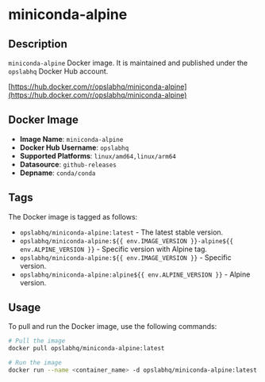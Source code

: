 # miniconda-alpine

## Description

`miniconda-alpine` Docker image. It is maintained and published under the `opslabhq` Docker Hub account.

[https://hub.docker.com/r/opslabhq/miniconda-alpine](https://hub.docker.com/r/opslabhq/miniconda-alpine)

## Docker Image

- **Image Name**: `miniconda-alpine`
- **Docker Hub Username**: `opslabhq`
- **Supported Platforms**: `linux/amd64,linux/arm64`
- **Datasource**: `github-releases`
- **Depname**: `conda/conda`

## Tags

The Docker image is tagged as follows:

- `opslabhq/miniconda-alpine:latest` - The latest stable version.
- `opslabhq/miniconda-alpine:${{ env.IMAGE_VERSION }}-alpine${{ env.ALPINE_VERSION }}` - Specific version with Alpine tag.
- `opslabhq/miniconda-alpine:${{ env.IMAGE_VERSION }}` - Specific version.
- `opslabhq/miniconda-alpine:alpine${{ env.ALPINE_VERSION }}` - Alpine version.

## Usage

To pull and run the Docker image, use the following commands:

```bash
# Pull the image
docker pull opslabhq/miniconda-alpine:latest

# Run the image
docker run --name <container_name> -d opslabhq/miniconda-alpine:latest
```

